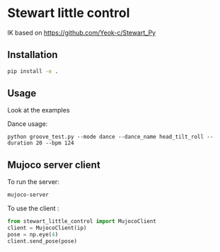 # Stewart little control

IK based on https://github.com/Yeok-c/Stewart_Py

## Installation

```bash
pip install -e .
```


## Usage

Look at the examples

Dance usage:
```
python groove_test.py --mode dance --dance_name head_tilt_roll --duration 20 --bpm 124

```


## Mujoco server client

To run the server:
```bash
mujoco-server
```

To use the client :

```python
from stewart_little_control import MujocoClient
client = MujocoClient(ip)
pose = np.eye(4)
client.send_pose(pose)
```
